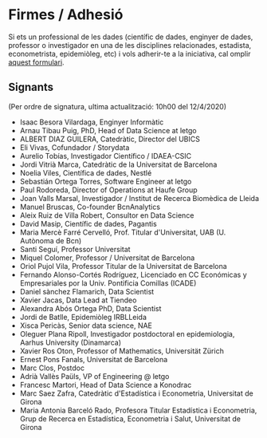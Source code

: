 # Firmes / Adhesió

Si ets un professional de les dades (científic de dades, enginyer de dades, professor o investigador en una
de les disciplines relacionades, estadista, econometrista, epidemiòleg, etc) 
i vols adherir-te a la iniciativa, cal omplir [aquest formulari](https://forms.gle/5mKtSATPb7C2qyau6).

## Signants

(Per ordre de signatura, ultima actualització: 10h00 del 12/4/2020)

* Isaac Besora Vilardaga, Enginyer Informàtic
* Arnau Tibau Puig, PhD, Head of Data Science at letgo
* ALBERT DIAZ GUILERA, Catedràtic, Director del UBICS
* Eli Vivas, Cofundador / Storydata 
* Aurelio Tobías, Investigador Científico / IDAEA-CSIC
* Jordi Vitrià Marca, Catedràtic de la Universitat de Barcelona
* Noelia Viles, Científica de dades, Nestlé
* Sebastián Ortega Torres, Software Engineer at letgo
* Paul Rodoreda, Director of Operations at Haufe Group
* Joan Valls Marsal, Investigador / Institut de Recerca Biomèdica de Lleida
* Manuel Bruscas, Co-founder BcnAnalytics 
* Aleix Ruiz de Villa Robert, Consultor en Data Science 
* David Masip,	Científic de dades, Pagantis
* Maria Mercè Farré Cervelló,	Prof. Titular d'Universitat, UAB (U. Autònoma de Bcn)
* Santi Seguí,	Professor Universitat
* Miquel Colomer,	Professor / Universitat de Barcelona
* Oriol Pujol Vila,	Professor Titular de la Universitat de Barcelona
* Fernando Alonso-Cortés Rodríguez,	Licenciado en CC Económicas y Empresariales por la Univ. Pontificia Comillas (ICADE)
* Daniel sànchez Flamarich,	Data Scientist
* Xavier Jacas, Data Lead at Tiendeo
* Alexandra Abós Ortega	PhD, Data Scientist
* Jordi de Batlle,	Epidemiòleg IRBLLeida
* Xisca Pericàs,	Senior data science, NAE
* Oleguer Plana Ripoll, Investigador postdoctoral en epidemiologia, Aarhus University (Dinamarca)
* Xavier Ros Oton, Professor of Mathematics, Universität Zürich
* Ernest Pons Fanals, Universitat de Barcelona
* Marc Clos, Postdoc
* Adrià Vallès Paüls, VP of Engineering @ letgo
* Francesc Martori,	Head of Data Science a Konodrac
* Marc Saez Zafra,	Catedràtic d'Estadística i Econometria, Universitat de Girona
* Maria Antonia Barceló Rado, Profesora Titular Estadística i Econometria, Grup de Recerca en Estadística, Econometria i Salut, Universitat de Girona
